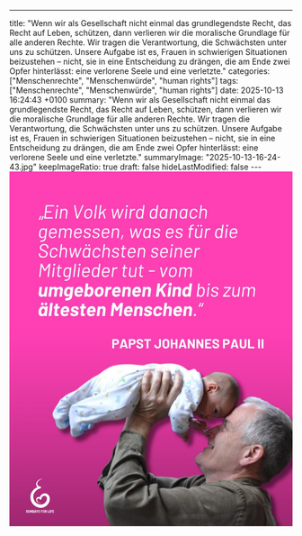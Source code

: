 ---
title: "Wenn wir als Gesellschaft nicht einmal das grundlegendste Recht, das Recht auf Leben, schützen, dann verlieren wir die moralische Grundlage für alle anderen Rechte. Wir tragen die Verantwortung, die Schwächsten unter uns zu schützen. Unsere Aufgabe ist es, Frauen in schwierigen Situationen beizustehen – nicht, sie in eine Entscheidung zu drängen, die am Ende zwei Opfer hinterlässt: eine verlorene Seele und eine verletzte."
categories: ["Menschenrechte", "Menschenwürde", "human rights"]
tags: ["Menschenrechte", "Menschenwürde", "human rights"]
date: 2025-10-13 16:24:43 +0100
summary: "Wenn wir als Gesellschaft nicht einmal das grundlegendste Recht, das Recht auf Leben, schützen, dann verlieren wir die moralische Grundlage für alle anderen Rechte. Wir tragen die Verantwortung, die Schwächsten unter uns zu schützen. Unsere Aufgabe ist es, Frauen in schwierigen Situationen beizustehen – nicht, sie in eine Entscheidung zu drängen, die am Ende zwei Opfer hinterlässt: eine verlorene Seele und eine verletzte."
summaryImage: "2025-10-13-16-24-43.jpg"
keepImageRatio: true
draft: false
hideLastModified: false
---[![Wenn wir als Gesellschaft nicht einmal das grundlegendste Recht, das Recht auf Leben, schützen, dann verlieren wir die moralische Grundlage für alle anderen Rechte. Wir tragen die Verantwortung, die Schwächsten unter uns zu schützen. Unsere Aufgabe ist es, Frauen in schwierigen Situationen beizustehen – nicht, sie in eine Entscheidung zu drängen, die am Ende zwei Opfer hinterlässt: eine verlorene Seele und eine verletzte.](2025-10-13-16-24-43.jpg "Wenn wir als Gesellschaft nicht einmal das grundlegendste Recht, das Recht auf Leben, schützen, dann verlieren wir die moralische Grundlage für alle anderen Rechte. Wir tragen die Verantwortung, die Schwächsten unter uns zu schützen. Unsere Aufgabe ist es, Frauen in schwierigen Situationen beizustehen – nicht, sie in eine Entscheidung zu drängen, die am Ende zwei Opfer hinterlässt: eine verlorene Seele und eine verletzte.")](https://www.sundaysforlife.org/de)